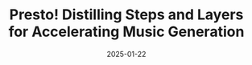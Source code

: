 ---
title: "Presto! Distilling Steps and Layers for Accelerating Music Generation"
collection: publications
permalink: /publication/presto
authors: Zachary Novack, Ge Zhu, Jonah Casebeer, Julian McAuley, Taylor Berg-Kirkpatrick, Nicholas J. Bryan
excerpt: 'This work presents Presto!, a new method for accelerating audio-domain TTM models, which works by distilling the model to drop both diffusion steps and interior layers of the model itself, achieving <0.5s for generating 32s of 44.1kHz stereo audio.'
date: 2025-01-22
# venue: ['International Society of Music Information Retrieval (ISMIR), 2024']
# venue: ['International Conference on Learning Representations (ICLR), 2023', 'Spotlight at NeurIPS Workshop on The Benefits of Higher-Order Optimization in Machine Learning, 2022']
paperurl: 'https://arxiv.org/abs/2410.05167'
# code: 'https://github.com/pnlong/PDMX'
abs_title: presto_2025_abs
bib_title: presto_2025_bib
pub_status: 'preprint'
website: 'https://presto-music.github.io/web/'
citation: '@inproceedings{Novack2025Presto,<br />
    title={Presto! Distilling steps and layers for accelerating music generation.}, <br />
    author={Zachary Novack and Ge Zhu and Jonah Casebeer and <br />
            Julian McAuley and Taylor Berg-Kirkpatrick and Nicholas J. Bryan}, <br />
    year={2025}, <br />
    booktitle={International Conference on Learning Representations (ICLR)},<br />
}'
---
